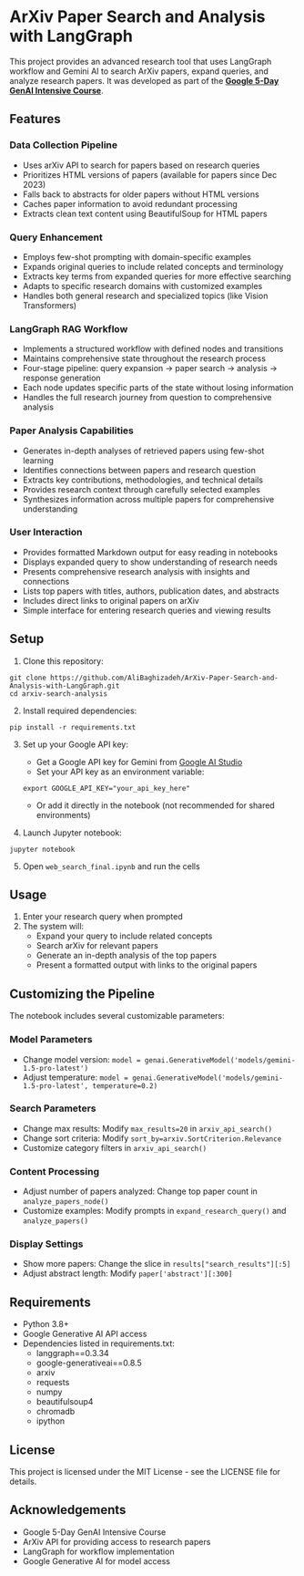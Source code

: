 # ArXiv Paper Search and Analysis with LangGraph

This project provides an advanced research tool that uses LangGraph workflow and Gemini AI to search ArXiv papers, expand queries, and analyze research papers. It was developed as part of the **[Google 5-Day GenAI Intensive Course](https://rsvp.withgoogle.com/events/google-generative-ai-intensive_2025q1)**.

## Features

### Data Collection Pipeline
- Uses arXiv API to search for papers based on research queries
- Prioritizes HTML versions of papers (available for papers since Dec 2023)
- Falls back to abstracts for older papers without HTML versions
- Caches paper information to avoid redundant processing
- Extracts clean text content using BeautifulSoup for HTML papers

### Query Enhancement
- Employs few-shot prompting with domain-specific examples
- Expands original queries to include related concepts and terminology
- Extracts key terms from expanded queries for more effective searching
- Adapts to specific research domains with customized examples
- Handles both general research and specialized topics (like Vision Transformers)

### LangGraph RAG Workflow
- Implements a structured workflow with defined nodes and transitions
- Maintains comprehensive state throughout the research process
- Four-stage pipeline: query expansion → paper search → analysis → response generation
- Each node updates specific parts of the state without losing information
- Handles the full research journey from question to comprehensive analysis

### Paper Analysis Capabilities
- Generates in-depth analyses of retrieved papers using few-shot learning
- Identifies connections between papers and research question
- Extracts key contributions, methodologies, and technical details
- Provides research context through carefully selected examples
- Synthesizes information across multiple papers for comprehensive understanding

### User Interaction
- Provides formatted Markdown output for easy reading in notebooks
- Displays expanded query to show understanding of research needs
- Presents comprehensive research analysis with insights and connections
- Lists top papers with titles, authors, publication dates, and abstracts
- Includes direct links to original papers on arXiv
- Simple interface for entering research queries and viewing results

## Setup

1. Clone this repository:
```
git clone https://github.com/AliBaghizadeh/ArXiv-Paper-Search-and-Analysis-with-LangGraph.git
cd arxiv-search-analysis
```

2. Install required dependencies:
```
pip install -r requirements.txt
```

3. Set up your Google API key:
   - Get a Google API key for Gemini from [Google AI Studio](https://ai.google.dev/)
   - Set your API key as an environment variable:
   ```
   export GOOGLE_API_KEY="your_api_key_here"
   ```
   - Or add it directly in the notebook (not recommended for shared environments)

4. Launch Jupyter notebook:
```
jupyter notebook
```

5. Open `web_search_final.ipynb` and run the cells

## Usage

1. Enter your research query when prompted
2. The system will:
   - Expand your query to include related concepts
   - Search arXiv for relevant papers
   - Generate an in-depth analysis of the top papers
   - Present a formatted output with links to the original papers

## Customizing the Pipeline

The notebook includes several customizable parameters:

### Model Parameters
- Change model version: `model = genai.GenerativeModel('models/gemini-1.5-pro-latest')`
- Adjust temperature: `model = genai.GenerativeModel('models/gemini-1.5-pro-latest', temperature=0.2)`

### Search Parameters
- Change max results: Modify `max_results=20` in `arxiv_api_search()`
- Change sort criteria: Modify `sort_by=arxiv.SortCriterion.Relevance`
- Customize category filters in `arxiv_api_search()`

### Content Processing
- Adjust number of papers analyzed: Change top paper count in `analyze_papers_node()`
- Customize examples: Modify prompts in `expand_research_query()` and `analyze_papers()`

### Display Settings
- Show more papers: Change the slice in `results["search_results"][:5]`
- Adjust abstract length: Modify `paper['abstract'][:300]`

## Requirements

- Python 3.8+
- Google Generative AI API access
- Dependencies listed in requirements.txt:
  - langgraph==0.3.34
  - google-generativeai==0.8.5
  - arxiv
  - requests
  - numpy
  - beautifulsoup4
  - chromadb
  - ipython

## License

This project is licensed under the MIT License - see the LICENSE file for details.

## Acknowledgements

- Google 5-Day GenAI Intensive Course
- ArXiv API for providing access to research papers
- LangGraph for workflow implementation
- Google Generative AI for model access 

